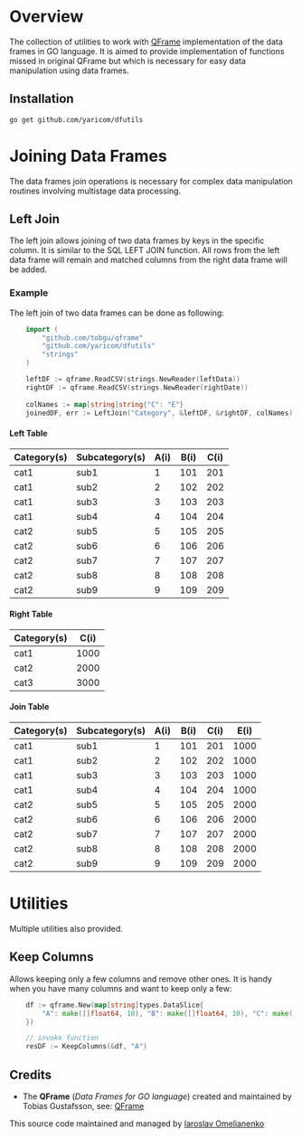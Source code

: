 # Overview
The collection of utilities to work with [QFrame][1] implementation of the data frames in GO language.
It is aimed to provide implementation of functions missed in original QFrame but which is necessary for easy data manipulation 
using data frames.

## Installation
```bash
go get github.com/yaricom/dfutils
```

# Joining Data Frames
The data frames join operations is necessary for complex data manipulation routines involving multistage data processing.

## Left Join
The left join allows joining of two data frames by keys in the specific column. It is similar to the SQL LEFT JOIN function.
All rows from the left data frame will remain and matched columns from the right data frame will be added.

### Example
The left join of two data frames can be done as following:

```go
    import (
        "github.com/tobgu/qframe"
        "github.com/yaricom/dfutils"
        "strings"
    )

    leftDF := qframe.ReadCSV(strings.NewReader(leftData))
    rightDF := qframe.ReadCSV(strings.NewReader(rightDate))
    
    colNames := map[string]string{"C": "E"}
    joinedDF, err := LeftJoin("Category", &leftDF, &rightDF, colNames)
```
#### Left Table
Category(s) | Subcategory(s) |  A(i) |  B(i) |  C(i)
----------- | -------------- | ----- | ----- | -----
cat1 | sub1 | 1 | 101 | 201
cat1 | sub2 | 2 | 102 | 202
cat1 | sub3 | 3 | 103 | 203
cat1 | sub4 | 4 | 104 | 204
cat2 | sub5 | 5 | 105 | 205
cat2 | sub6 | 6 | 106 | 206
cat2 | sub7 | 7 | 107 | 207
cat2 | sub8 | 8 | 108 | 208
cat2 | sub9 | 9 | 109 | 209

#### Right Table
Category(s) | C(i)
----------- | -----
cat1 | 1000
cat2 | 2000
cat3 | 3000

#### Join Table
Category(s) | Subcategory(s) |  A(i) |  B(i) |  C(i) |  E(i)
----------- | -------------- | ----- | ----- | ----- | -----
cat1 | sub1 | 1 | 101 | 201 | 1000
cat1 | sub2 | 2 | 102 | 202 | 1000
cat1 | sub3 | 3 | 103 | 203 | 1000
cat1 | sub4 | 4 | 104 | 204 | 1000
cat2 | sub5 | 5 | 105 | 205 | 2000
cat2 | sub6 | 6 | 106 | 206 | 2000
cat2 | sub7 | 7 | 107 | 207 | 2000
cat2 | sub8 | 8 | 108 | 208 | 2000
cat2 | sub9 | 9 | 109 | 209 | 2000

# Utilities
Multiple utilities also provided.

## Keep Columns
Allows keeping only a few columns and remove other ones. It is handy when you have many columns and want
to keep only a few:
```go
	df := qframe.New(map[string]types.DataSlice{
		"A": make([]float64, 10), "B": make([]float64, 10), "C": make([]float64, 10), "D": make([]float64, 10),
	})

	// invoke function
	resDF := KeepColumns(&df, "A")
```

## Credits
* The **QFrame** (*Data Frames for GO language*) created and maintained by Tobias Gustafsson, see: [QFrame][1]

This source code maintained and managed by [Iaroslav Omelianenko][2]

[1]:https://github.com/tobgu/qframe
[2]:https://io42.space